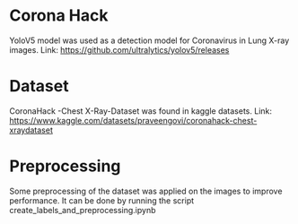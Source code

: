 # Corona Hack
YoloV5 model was used as a detection model for Coronavirus in Lung X-ray images. 
Link: https://github.com/ultralytics/yolov5/releases

# Dataset
CoronaHack -Chest X-Ray-Dataset was found in kaggle datasets. 
Link: https://www.kaggle.com/datasets/praveengovi/coronahack-chest-xraydataset

# Preprocessing
Some preprocessing of the dataset was applied on the images to improve performance. It can be done by running the script create_labels_and_preprocessing.ipynb
